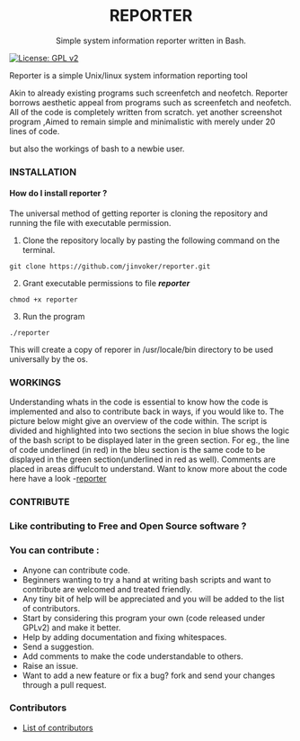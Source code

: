 <h1 align="center">REPORTER</h1>
<p align="center">Simple system information reporter written in Bash.</p>
     

[![License: GPL v2](https://img.shields.io/badge/License-GPL%20v2-blue.svg)](https://github.com/jinvoker/reporter/blob/master/LICENSE)


Reporter is a simple Unix/linux system information reporting tool 

Akin to already existing programs such screenfetch and neofetch. Reporter borrows aesthetic appeal  from programs such as screenfetch and neofetch. All of the code is completely written from scratch.
yet another screenshot program ,Aimed to remain simple and minimalistic with merely under 20 lines of code.

but also the workings of bash to a newbie user.



### INSTALLATION
#### How do I install reporter ?

The universal method of getting reporter is cloning the repository and running the file with executable permission. 

1. Clone the repository locally by pasting the following command on the terminal.
```
git clone https://github.com/jinvoker/reporter.git
```
2. Grant executable permissions to file <b><i>reporter</i></b>
```
chmod +x reporter
```
3. Run the program
```
./reporter
```

This will create a copy of reporer in /usr/locale/bin directory to be used universally by the os.



### WORKINGS

Understanding whats in the code is essential to know how the code is implemented and also to contribute back in ways, if you would like to.
The picture below might give an overview of the code within. The script is divided and highlighted into two sections the secion in blue shows the logic of the bash script to be displayed later in the green section. For eg., the  line of code underlined (in red) in the bleu section is the same code to be displayed in the green section(underlined in red as well). Comments are placed in areas diffucult to understand. Want to know more about the code here have a look -<a href="https://github.com/jinvoker/reporter/blob/master/reporter">reporter</a>


### CONTRIBUTE
### Like contributing to Free and Open Source software ?

### You can contribute :

* Anyone can contribute code.
* Beginners wanting to try a hand at writing bash scripts and want to contribute are welcomed and treated friendly.
* Any tiny bit of help will be appreciated and you will be added to the list of contributors.
* Start by considering this program your own (code released under GPLv2) and make it better.
* Help by adding documentation and fixing whitespaces.
* Send a suggestion.
* Add comments to make the code understandable to others. 
* Raise an issue.
* Want to add a new feature or fix a bug? fork and send your changes through a pull request.





### Contributors

* [List of contributors][contribute]

[contribute]: https://github.com/jinvoker/reporter/graphs/contributors
